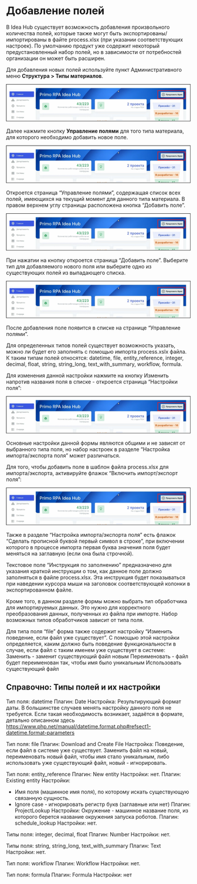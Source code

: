 # Добавление полей 

В Idea Hub существует возможность добавления произвольного количества полей, которые также могут быть экспортированы/импортированы в файте process.xlsx (при указании соответствующих настроек). По умолчанию продукт уже содержит некоторый предустановленный набор полей, но в зависимости от потребностей организации он может быть расширен.

Для добавления новых полей используйте пункт Административного меню **Структура > Типы материалов**.

![](<../../.gitbook/assets/IdeaHub_Processes_1_SuggestIdea.png>)

Далее нажмите кнопку **Управление полями** для того типа материала, для которого необходимо добавить новое поле.

![](<../../.gitbook/assets/IdeaHub_Processes_1_SuggestIdea.png>)

Откроется страница “Управление полями”, содержащая список всех полей, имеющихся на текущий момент для данного типа материала. В правом верхнем углу страницы расположена кнопка “Добавить поле”.

![](<../../.gitbook/assets/IdeaHub_Processes_1_SuggestIdea.png>)

При нажатии на кнопку откроется страница “Добавить поле”. Выберите тип для добавляемого нового поля или выберите одно из существующих полей из выпадающего списка.

![](<../../.gitbook/assets/IdeaHub_Processes_1_SuggestIdea.png>)

После добавления поле появится в списке на странице “Управление полями”.

Для определенных типов полей существует возможность указать, можно ли будет его заполнять с помощью импорта process.xslx файла. 
К таким типам полей относятся: datetime, file, entity_reference, integer, decimal, float, string, string_long, text_with_summary, workflow, formula.

Для изменения данной настройки нажмите на кнопку Изменить напротив названия поля в списке - откроется страница “Настройки поля”:

![](<../../.gitbook/assets/IdeaHub_Processes_1_SuggestIdea.png>)

Основные настройки данной формы являются общими и не зависят от выбранного типа поля, но набор настроек в разделе “Настройка импорта/экспорта поля” может различаться.

Для того, чтобы добавить поле в шаблон файла process.xlsx для импорта/экспорта, активируйте флажок “Включить импорт/экспорт поля”:

![](<../../.gitbook/assets/IdeaHub_Processes_1_SuggestIdea.png>)

Также в разделе “Настройка импорта/экспорта поля” есть флажок “Сделать прописной буквой первый символ в строке”, при включении которого в процессе импорта первая буква значения поля будет меняться на заглавную (если она была строчной).

Текстовое поле “Инструкция по заполнению” предназначено для указания краткой инструкции о том, как данное поле должно заполняться в файле process.xlsx. Эта инструкция будет показываться при наведении курсора мыши на заголовок соответствующей колонки в экспортированном файле. 

Кроме того, в данном разделе формы можно выбрать тип обработчика для импортируемых данных. Это нужно для корректного преобразования данных, полученных из файла при импорте. Набор возможных типов обработчиков зависит от типа поля.

Для типа поля “file” форма также содержит настройку “Изменить поведение, если файл уже существует”.
С помощью этой настройки определяется, каким должно быть поведение функциональности в случае, если файл с таким именем уже существует в системе:
Заменить - заменит существующий файл новым
Переименовать - файл будет переименован так, чтобы имя было уникальным
Использовать существующий файл

## Справочно: Типы полей и их настройки

Тип поля: datetime
Плагин: Date
Настройка: Результирующий формат даты. В большинстве случаев  менять настройку данного поля  не требуется. Если такая необходимость возникает, задаётся в формате, детально описанном здесь https://www.php.net/manual/datetime.format.php#refsect1-datetime.format-parameters


Тип поля: file
Плагин: Download and Create File
Настройка: Поведение, если файл в системе уже существует. Заменить файл на новый, переименовать новый файл, чтобы имя стало уникальным, либо использовать уже существующий файл, новый - игнорировать.


Тип поля: entity_reference
Плагин: New entity
Настройки: нет.
Плагин: Existing entity
Настройки:
- Имя поля (машинное имя поля), по которому искать существующую связанную сущность.
- Ignore case - игнорировать регистр букв (заглавные или нет)
Плагин: ProjectLookup
Настройки: Окружение - машинное название поля, из которого берется название окружения запуска роботов.
Плагин: schedule_lookup
Настройки: нет.


Типы поля: integer, decimal, float
Плагин: Number
Настройки: нет.


Типы поля: string, string_long, text_with_summary
Плагин: Text
Настройки: нет.


Тип поля: workflow
Плагин: Workflow
Настройки: нет.


Тип поля: formula
Плагин: Formula
Настройки: нет



